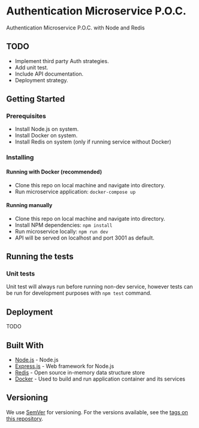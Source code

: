# Authentication Microservice P.O.C.

Authentication Microservice P.O.C. with Node and Redis

## TODO

- Implement third party Auth strategies.
- Add unit test.
- Include API documentation.
- Deployment strategy.

## Getting Started

### Prerequisites

- Install Node.js on system.
- Install Docker on system.
- Install Redis on system (only if running service without Docker)

### Installing

#### Running with Docker (recommended)

- Clone this repo on local machine and navigate into directory.
- Run microservice application: ```docker-compose up```

#### Running manually 

- Clone this repo on local machine and navigate into directory.
- Install NPM dependencies: ```npm install```
- Run microservice locally: ```npm run dev```
- API will be served on localhost and port 3001 as default.

## Running the tests

### Unit tests

Unit test will always run before running non-dev service, however tests can be run for development purposes with ```npm test``` command.

## Deployment

TODO

## Built With

* [Node.js](http://www.nodejs.org) - Node.js
* [Express.js](https://expressjs.com) - Web framework for Node.js
* [Redis](https://redis.io/) - Open source in-memory data structure store
* [Docker](https://docs.docker.com/compose/install/) - Used to build and run application container and its services

## Versioning

We use [SemVer](http://semver.org/) for versioning. For the versions available, see the [tags on this repository](https://github.com/your/project/tags).
